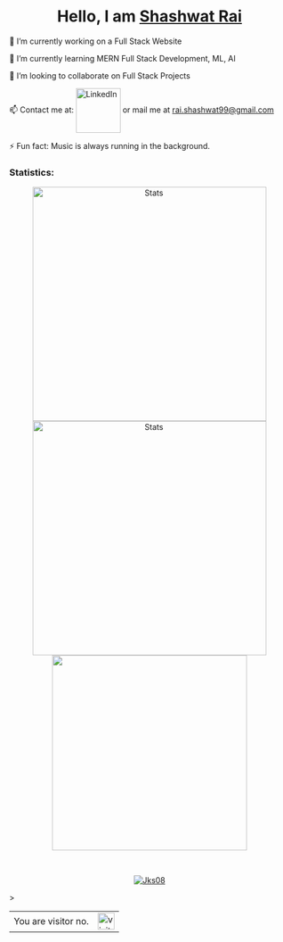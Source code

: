 <h1 align="center"> Hello, I am <a href="#">Shashwat Rai </a></h1>

🔭 I’m currently working on a Full Stack Website

🌱 I’m currently learning MERN Full Stack Development, ML, AI

👯 I’m looking to collaborate on Full Stack Projects

📫 Contact me at: [<img align="center" alt="LinkedIn" width="80px" src="https://github.com/melanieshi0120/melanieshi0120/blob/master/linkedin.ico" />](#) or mail me at rai.shashwat99@gmail.com

⚡ Fun fact: Music is always running in the background.

### Statistics:

<p align="center">
          <img align="center" width="420" src="https://github-readme-stats.vercel.app/api?username=ShashwatR2k&count_private=true&show_icons=true&theme=github_dark" alt="Stats" />
          <img align="center" width="420" src="https://github-readme-streak-stats.herokuapp.com/?user=ShashwatR2k&theme=dark" alt="Stats" />
          <img align="center" width="350" src="https://github-readme-stats.vercel.app/api/top-langs/?username=ShashwatR2k&theme=github_dark&langs_count=5">
</p>

<br>
<p align="center"> <a href="https://github.com/ryo-ma/github-profile-trophy"><img src="https://github-profile-trophy.vercel.app/?username=ShashwatR2k" alt="Jks08" /></a> </p>

<table>
<tr>
<td>You are visitor no.</td>
<td><img src="https://profile-counter.glitch.me/ShashwatR2k/count.svg" alt="visitor count" height="30" /></td>>
</tr>
</table>
